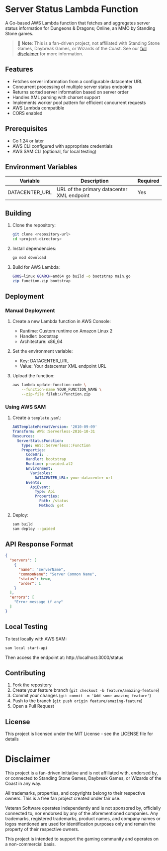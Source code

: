 # Server Status Lambda Function

A Go-based AWS Lambda function that fetches and aggregates server status information for Dungeons & Dragons; Online, an
MMO by Standing Stone games.

> 📝 **Note**: This is a fan-driven project, not affiliated with Standing Stone Games, Daybreak Games, or Wizards of the
> Coast.
> See our [full disclaimer](DISCLAIMER.md) for more information.

## Features

- Fetches server information from a configurable datacenter URL
- Concurrent processing of multiple server status endpoints
- Returns sorted server information based on server order
- Handles XML parsing with charset support
- Implements worker pool pattern for efficient concurrent requests
- AWS Lambda compatible
- CORS enabled

## Prerequisites

- Go 1.24 or later
- AWS CLI configured with appropriate credentials
- AWS SAM CLI (optional, for local testing)

## Environment Variables

| Variable       | Description                                | Required |
|----------------|--------------------------------------------|----------|
| DATACENTER_URL | URL of the primary datacenter XML endpoint | Yes      |

## Building

1. Clone the repository:
   ```bash
   git clone <repository-url>
   cd <project-directory>
   ```

2. Install dependencies:
   ```bash
   go mod download
   ```

3. Build for AWS Lambda:
   ```bash
   GOOS=linux GOARCH=amd64 go build -o bootstrap main.go
   zip function.zip bootstrap
   ```

## Deployment

### Manual Deployment

1. Create a new Lambda function in AWS Console:
    - Runtime: Custom runtime on Amazon Linux 2
    - Handler: bootstrap
    - Architecture: x86_64

2. Set the environment variable:
    - Key: DATACENTER_URL
    - Value: Your datacenter XML endpoint URL

3. Upload the function:
   ```bash
   aws lambda update-function-code \
       --function-name YOUR_FUNCTION_NAME \
       --zip-file fileb://function.zip
   ```

### Using AWS SAM

1. Create a `template.yaml`:
   ```yaml
   AWSTemplateFormatVersion: '2010-09-09'
   Transform: AWS::Serverless-2016-10-31
   Resources:
     ServerStatusFunction:
       Type: AWS::Serverless::Function
       Properties:
         CodeUri: .
         Handler: bootstrap
         Runtime: provided.al2
         Environment:
           Variables:
             DATACENTER_URL: your-datacenter-url
         Events:
           ApiEvent:
             Type: Api
             Properties:
               Path: /status
               Method: get
   ```

2. Deploy:
   ```bash
   sam build
   sam deploy --guided
   ```

## API Response Format

```json
{
  "servers": [
    {
      "name": "ServerName",
      "commonName": "Server Common Name",
      "status": true,
      "order": 1
    }
  ],
  "errors": [
    "Error message if any"
  ]
}
```

## Local Testing

To test locally with AWS SAM:

```bash
sam local start-api
```

Then access the endpoint at: http://localhost:3000/status

## Contributing

1. Fork the repository
2. Create your feature branch (`git checkout -b feature/amazing-feature`)
3. Commit your changes (`git commit -m 'Add some amazing feature'`)
4. Push to the branch (`git push origin feature/amazing-feature`)
5. Open a Pull Request

## License

This project is licensed under the MIT License - see the LICENSE file for details

# Disclaimer

This project is a fan-driven initiative and is not affiliated with, endorsed by, or connected to Standing Stone Games,
Daybreak Games, or Wizards of the Coast in any way.

All trademarks, properties, and copyrights belong to their respective owners. This is a free fan project created under
fair use.

Veteran Software operates independently and is not sponsored by, officially connected to, nor endorsed by any of the
aforementioned companies. Any trademarks, registered trademarks, product names, and company names or logos mentioned are
used for identification purposes only and remain the property of their respective owners.

This project is intended to support the gaming community and operates on a non-commercial basis.
